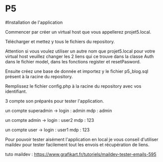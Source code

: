 # P5

#Installation de l'application

Commencer par créer un virtual host que vous appellerez projet5.local.

Télécharger et mettez y tous le fichiers du repository.

Attention si vous voulez utiliser un autre nom que projet5.local pour votre virtual
host veuillez changer les 2 liens qui ce trouve dans la classe Auth dans le fichier
model, dans les fonctions register et resetPasword.

Ensuite créez une base de donnée et importez y le fichier p5_blog.sql présent à 
la racine du repository.

Remplissez le fichier config.php à la racine du repository avec vos identifiant.

3 compte son préparés pour tester l'application.

un compte superadmin -> login : admin
		        mdp : admin

un compte admin -> login : user2
		   mdp : 123 

un compte user -> login : user1
		   mdp : 123  	

Pour pouvoir tester aisément l'application en local je vous conseil d'utiliser maildev pour 
tester facilement tout les envois et récupération de liens.

tuto maildev : https://www.grafikart.fr/tutoriels/maildev-tester-emails-595